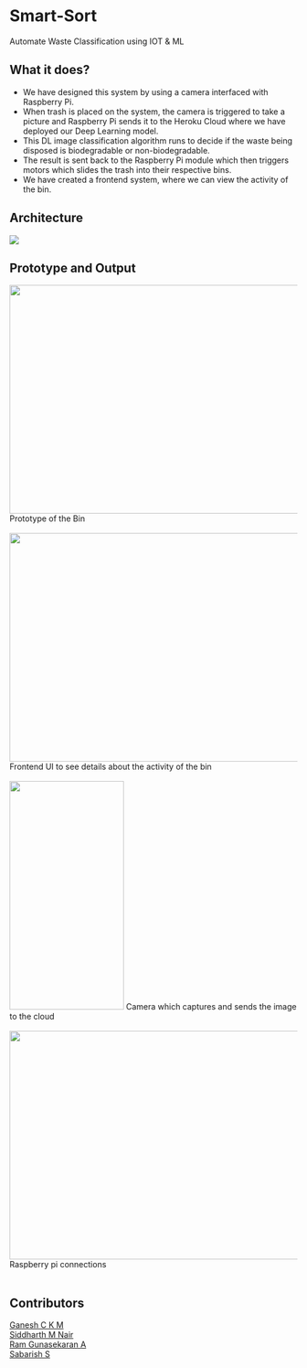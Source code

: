 # Smart-Sort
Automate Waste Classification using IOT & ML

## What it does?
<ul>
<li>We have designed this system by using a camera interfaced with Raspberry Pi.</li>
<li>When trash is placed on the system, the camera is triggered to take a picture and Raspberry Pi sends it to the Heroku Cloud where we have deployed our Deep Learning model.</li>
<li>This DL image classification algorithm runs to decide if the waste being disposed is biodegradable or non-biodegradable.</li>
<li>The result is sent back to the Raspberry Pi module which then triggers motors which slides the trash into their respective bins.</li>
<li>We have created a frontend system, where we can view the activity of the bin. </li>
</ul>

## Architecture

<img src="https://i.ibb.co/GdjLvXg/Screenshot-2021-04-11-192839.jpg" class="center">

## Prototype and Output

<img src="https://challengepost-s3-challengepost.netdna-ssl.com/photos/production/software_photos/001/477/088/datas/original.jpg" height="400" width="600">
Prototype of the Bin
<br>
<br>
<img src="https://challengepost-s3-challengepost.netdna-ssl.com/photos/production/software_photos/001/477/097/datas/original.png" height="400" width="600">
Frontend UI to see details about the activity of the bin
<br><br>
<img src="https://challengepost-s3-challengepost.netdna-ssl.com/photos/production/software_photos/001/477/248/datas/original.jpeg" height="400" width="200">
Camera which captures and sends the image to the cloud
<br><br>
<img src="https://challengepost-s3-challengepost.netdna-ssl.com/photos/production/software_photos/001/477/245/datas/original.jpeg" height="400" width="600">
Raspberry pi connections
<br><br>

## Contributors

<a href="https://github.com/ckmganesh">Ganesh C K M</a><br>
<a href="https://github.com/siddharth1010">Siddharth M Nair</a><br>
<a href="https://github.com/ramcalm">Ram Gunasekaran A</a><br>
<a href="https://github.com/ssabarish2000">Sabarish S</a><br>
